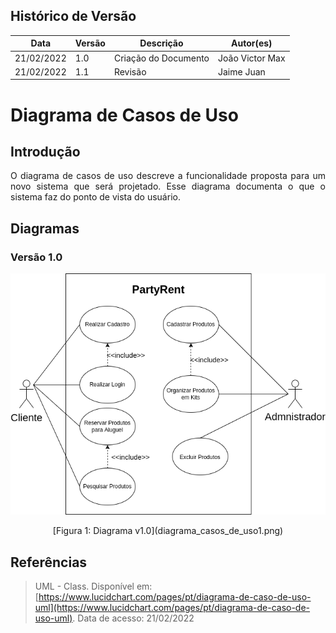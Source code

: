 ## Histórico de Versão

| Data       | Versão | Descrição                         | Autor(es)    |
| ---------- | ------ | --------------------------------- | ------------ |
| 21/02/2022 | 1.0    | Criação do Documento              | João Victor Max |
| 21/02/2022 | 1.1   | Revisão                           | Jaime Juan   |

# Diagrama de Casos de Uso
 
## Introdução

<p align="justify">O diagrama de casos de uso descreve a funcionalidade proposta para um novo sistema que será projetado. Esse diagrama documenta o que o sistema faz do ponto de vista do usuário.

## Diagramas

### Versão 1.0

![Diagrama](../modelagem/imagensdiagramas/diagrama_casos_de_uso1.png)

<center>[Figura 1: Diagrama v1.0](diagrama_casos_de_uso1.png)</center>

## Referências

> UML - Class. Disponível em: [https://www.lucidchart.com/pages/pt/diagrama-de-caso-de-uso-uml](https://www.lucidchart.com/pages/pt/diagrama-de-caso-de-uso-uml). Data de acesso: 21/02/2022